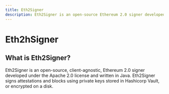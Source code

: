 ```yaml
---
title: Eth2Signer
description: Eth2Signer is an open-source Ethereum 2.0 signer developed under the Apache 2.0 license and written in Java.
---
```


# Eth2hSigner

## What is Eth2Signer?

Eth2Signer is an open-source, client-agnostic, Ethereum 2.0 signer developed under the Apache
2.0 license and written in Java. Eth2Signer signs attestations and blocks using private keys
stored in Hashicorp Vault, or encrypted on a disk.